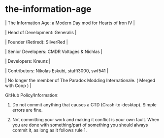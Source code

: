 # the-information-age
| The Information Age: a Modern Day mod for Hearts of Iron IV |

| Head of Development: Generalis |

| Founder (Retired): SilverRed |

| Senior Developers: CMDR Voltages & Nichlas |

| Developers: Kreunz |

| Contributors: Nikolas Eskubi, stuffi3000, swf541 |

| No longer the member of The Paradox Modding Internationale. ( Merged with Coop ) |

GitHub Policy/Information:
1. Do not commit anything that causes a CTD (Crash-to-desktop). Simple errors are fine.

2. Not committing your work and making it conflict is your own fault. When you are done with something/part of something you should always commit it, as long as it follows rule 1.
